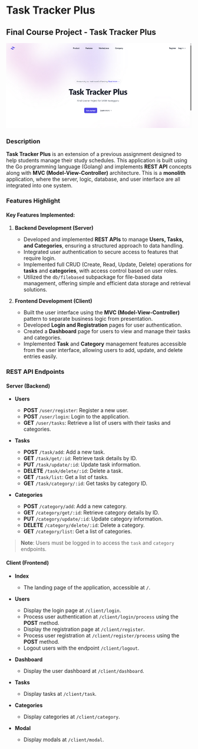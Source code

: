 # Task Tracker Plus

## Final Course Project - Task Tracker Plus

![Index Page](./assets/index.png)

### Description

**Task Tracker Plus** is an extension of a previous assignment designed to help students manage their study schedules. This application is built using the Go programming language (Golang) and implements **REST API** concepts along with **MVC (Model-View-Controller)** architecture. This is a **monolith** application, where the server, logic, database, and user interface are all integrated into one system.

### Features Highlight

#### Key Features Implemented:

1. **Backend Development (Server)**
   - Developed and implemented **REST APIs** to manage **Users, Tasks, and Categories**, ensuring a structured approach to data handling.
   - Integrated user authentication to secure access to features that require login.
   - Implemented full CRUD (Create, Read, Update, Delete) operations for **tasks** and **categories**, with access control based on user roles.
   - Utilized the `db/filebased` subpackage for file-based data management, offering simple and efficient data storage and retrieval solutions.

2. **Frontend Development (Client)**
   - Built the user interface using the **MVC (Model-View-Controller)** pattern to separate business logic from presentation.
   - Developed **Login and Registration** pages for user authentication.
   - Created a **Dashboard** page for users to view and manage their tasks and categories.
   - Implemented **Task** and **Category** management features accessible from the user interface, allowing users to add, update, and delete entries easily.

### REST API Endpoints

#### Server (Backend)

- **Users**
  - **POST** `/user/register`: Register a new user.
  - **POST** `/user/login`: Login to the application.
  - **GET** `/user/tasks`: Retrieve a list of users with their tasks and categories.

- **Tasks**
  - **POST** `/task/add`: Add a new task.
  - **GET** `/task/get/:id`: Retrieve task details by ID.
  - **PUT** `/task/update/:id`: Update task information.
  - **DELETE** `/task/delete/:id`: Delete a task.
  - **GET** `/task/list`: Get a list of tasks.
  - **GET** `/task/category/:id`: Get tasks by category ID.

- **Categories**
  - **POST** `/category/add`: Add a new category.
  - **GET** `/category/get/:id`: Retrieve category details by ID.
  - **PUT** `/category/update/:id`: Update category information.
  - **DELETE** `/category/delete/:id`: Delete a category.
  - **GET** `/category/list`: Get a list of categories.

> **Note**: Users must be logged in to access the `task` and `category` endpoints.

#### Client (Frontend)

- **Index**
  - The landing page of the application, accessible at `/`.

- **Users**
  - Display the login page at `/client/login`.
  - Process user authentication at `/client/login/process` using the **POST** method.
  - Display the registration page at `/client/register`.
  - Process user registration at `/client/register/process` using the **POST** method.
  - Logout users with the endpoint `/client/logout`.

- **Dashboard**
  - Display the user dashboard at `/client/dashboard`.

- **Tasks**
  - Display tasks at `/client/task`.

- **Categories**
  - Display categories at `/client/category`.

- **Modal**
  - Display modals at `/client/modal`.

